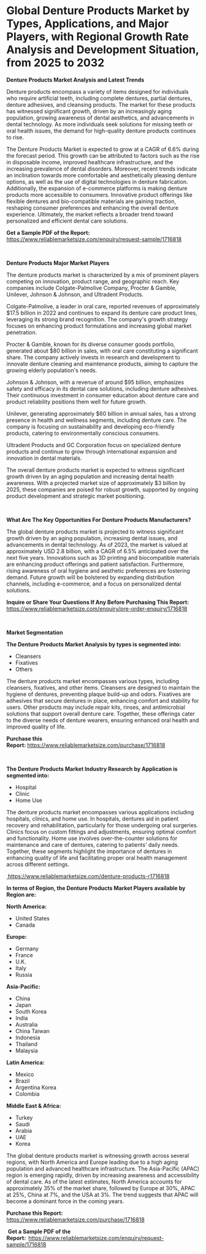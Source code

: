 <p><h1>Global Denture Products Market by Types, Applications, and Major Players, with Regional Growth Rate Analysis and Development Situation, from 2025 to 2032</h1></p><p><strong>Denture Products Market Analysis and Latest Trends</strong></p>
<p><p>Denture products encompass a variety of items designed for individuals who require artificial teeth, including complete dentures, partial dentures, denture adhesives, and cleansing products. The market for these products has witnessed significant growth, driven by an increasingly aging population, growing awareness of dental aesthetics, and advancements in dental technology. As more individuals seek solutions for missing teeth or oral health issues, the demand for high-quality denture products continues to rise.</p><p>The Denture Products Market is expected to grow at a CAGR of 6.6% during the forecast period. This growth can be attributed to factors such as the rise in disposable income, improved healthcare infrastructure, and the increasing prevalence of dental disorders. Moreover, recent trends indicate an inclination towards more comfortable and aesthetically pleasing denture options, as well as the use of digital technologies in denture fabrication. Additionally, the expansion of e-commerce platforms is making denture products more accessible to consumers. Innovative product offerings like flexible dentures and bio-compatible materials are gaining traction, reshaping consumer preferences and enhancing the overall denture experience. Ultimately, the market reflects a broader trend toward personalized and efficient dental care solutions.</p></p>
<p><strong>Get a Sample PDF of the Report:&nbsp;</strong> <a href="https://www.reliablemarketsize.com/enquiry/request-sample/1716818?utm_campaign=3127&utm_medium=2&utm_source=Github&utm_content=ia&utm_term=13042025&utm_id=denture-products">https://www.reliablemarketsize.com/enquiry/request-sample/1716818</a></p>
<p>&nbsp;</p>
<p><strong>Denture Products Major Market Players</strong></p>
<p><p>The denture products market is characterized by a mix of prominent players competing on innovation, product range, and geographic reach. Key companies include Colgate-Palmolive Company, Procter & Gamble, Unilever, Johnson & Johnson, and Ultradent Products. </p><p>Colgate-Palmolive, a leader in oral care, reported revenues of approximately $17.5 billion in 2022 and continues to expand its denture care product lines, leveraging its strong brand recognition. The company's growth strategy focuses on enhancing product formulations and increasing global market penetration.</p><p>Procter & Gamble, known for its diverse consumer goods portfolio, generated about $80 billion in sales, with oral care constituting a significant share. The company actively invests in research and development to innovate denture cleaning and maintenance products, aiming to capture the growing elderly population's needs.</p><p>Johnson & Johnson, with a revenue of around $95 billion, emphasizes safety and efficacy in its dental care solutions, including denture adhesives. Their continuous investment in consumer education about denture care and product reliability positions them well for future growth.</p><p>Unilever, generating approximately $60 billion in annual sales, has a strong presence in health and wellness segments, including denture care. The company is focusing on sustainability and developing eco-friendly products, catering to environmentally conscious consumers.</p><p>Ultradent Products and GC Corporation focus on specialized denture products and continue to grow through international expansion and innovation in dental materials. </p><p>The overall denture products market is expected to witness significant growth driven by an aging population and increasing dental health awareness. With a projected market size of approximately $3 billion by 2025, these companies are poised for robust growth, supported by ongoing product development and strategic market positioning.</p></p>
<p>&nbsp;</p>
<p><strong>What Are The Key Opportunities For Denture Products Manufacturers?</strong></p>
<p><p>The global denture products market is projected to witness significant growth driven by an aging population, increasing dental issues, and advancements in dental technology. As of 2023, the market is valued at approximately USD 2.8 billion, with a CAGR of 6.5% anticipated over the next five years. Innovations such as 3D printing and biocompatible materials are enhancing product offerings and patient satisfaction. Furthermore, rising awareness of oral hygiene and aesthetic preferences are fostering demand. Future growth will be bolstered by expanding distribution channels, including e-commerce, and a focus on personalized dental solutions.</p></p>
<p><strong>Inquire or Share Your Questions If Any Before Purchasing This Report:</strong> <a href="https://www.reliablemarketsize.com/enquiry/pre-order-enquiry/1716818?utm_campaign=3127&utm_medium=2&utm_source=Github&utm_content=ia&utm_term=13042025&utm_id=denture-products">https://www.reliablemarketsize.com/enquiry/pre-order-enquiry/1716818</a></p>
<p>&nbsp;</p>
<p><strong>Market Segmentation</strong></p>
<p><strong>The Denture Products Market Analysis by types is segmented into:</strong></p>
<p><ul><li>Cleansers</li><li>Fixatives</li><li>Others</li></ul></p>
<p><p>The denture products market encompasses various types, including cleansers, fixatives, and other items. Cleansers are designed to maintain the hygiene of dentures, preventing plaque build-up and odors. Fixatives are adhesives that secure dentures in place, enhancing comfort and stability for users. Other products may include repair kits, rinses, and antimicrobial solutions that support overall denture care. Together, these offerings cater to the diverse needs of denture wearers, ensuring enhanced oral health and improved quality of life.</p></p>
<p><strong>Purchase this Report:&nbsp;</strong><a href="https://www.reliablemarketsize.com/purchase/1716818?utm_campaign=3127&utm_medium=2&utm_source=Github&utm_content=ia&utm_term=13042025&utm_id=denture-products">https://www.reliablemarketsize.com/purchase/1716818</a></p>
<p>&nbsp;</p>
<p><strong>The Denture Products Market Industry Research by Application is segmented into:</strong></p>
<p><ul><li>Hospital</li><li>Clinic</li><li>Home Use</li></ul></p>
<p><p>The denture products market encompasses various applications including hospitals, clinics, and home use. In hospitals, dentures aid in patient recovery and rehabilitation, particularly for those undergoing oral surgeries. Clinics focus on custom fittings and adjustments, ensuring optimal comfort and functionality. Home use involves over-the-counter solutions for maintenance and care of dentures, catering to patients' daily needs. Together, these segments highlight the importance of dentures in enhancing quality of life and facilitating proper oral health management across different settings.</p></p>
<p><a href="https://www.reliablemarketsize.com/denture-products-r1716818?utm_campaign=3127&utm_medium=2&utm_source=Github&utm_content=ia&utm_term=13042025&utm_id=denture-products">&nbsp;https://www.reliablemarketsize.com/denture-products-r1716818</a></p>
<p><strong>In terms of Region, the Denture Products Market Players available by Region are:</strong></p>
<p>
    <p> <strong> North America: </strong>
        <ul>
            <li>United States</li>
            <li>Canada</li>
        </ul>
        </p> 
    <p> <strong> Europe: </strong>
        <ul>
            <li>Germany</li>
            <li>France</li>
            <li>U.K.</li>
            <li>Italy</li>
            <li>Russia</li>
        </ul>
        </p> 
    <p> <strong> Asia-Pacific: </strong>
        <ul>
            <li>China</li>
            <li>Japan</li>
            <li>South Korea</li>
            <li>India</li>
            <li>Australia</li>
            <li>China Taiwan</li>
            <li>Indonesia</li>
            <li>Thailand</li>
            <li>Malaysia</li>
        </ul>
        </p> 
    <p> <strong> Latin America: </strong>
        <ul>
            <li>Mexico</li>
            <li>Brazil</li>
            <li>Argentina Korea</li>
            <li>Colombia</li>
        </ul>
        </p> 
    <p> <strong> Middle East & Africa: </strong>
        <ul>
            <li>Turkey</li>
            <li>Saudi</li>
            <li>Arabia</li>
            <li>UAE</li>
            <li>Korea</li>
        </ul>
    </p>
    </p>
<p><p>The global denture products market is witnessing growth across several regions, with North America and Europe leading due to a high aging population and advanced healthcare infrastructure. The Asia-Pacific (APAC) region is emerging rapidly, driven by increasing awareness and accessibility of dental care. As of the latest estimates, North America accounts for approximately 35% of the market share, followed by Europe at 30%, APAC at 25%, China at 7%, and the USA at 3%. The trend suggests that APAC will become a dominant force in the coming years.</p></p>
<p><strong>Purchase this Report: </strong><a href="https://www.reliablemarketsize.com/purchase/1716818?utm_campaign=3127&utm_medium=2&utm_source=Github&utm_content=ia&utm_term=13042025&utm_id=denture-products">https://www.reliablemarketsize.com/purchase/1716818</a></p>
<p>&nbsp;<strong>Get a Sample PDF of the Report:&nbsp;&nbsp;</strong><a href="https://www.reliablemarketsize.com/enquiry/request-sample/1716818?utm_campaign=3127&utm_medium=2&utm_source=Github&utm_content=ia&utm_term=13042025&utm_id=denture-products">https://www.reliablemarketsize.com/enquiry/request-sample/1716818</a></p>
<p><strong></strong></p>
<p><p></p><p></p><p></p></p>